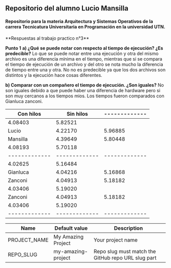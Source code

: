 ## Repositorio del alumno Lucio Mansilla

#### Repositorio para la materia Arquitectura y Sistemas Operativos de la carrera Tecnicatura Universitaria en Programación en la universidad **UTN**.

<p>
**Respuestas al trabajo practico n°3**

**Punto 1** 
**a) ¿Qué se puede notar con respecto al tiempo de ejecución? ¿Es predecible?**
Lo que se puede notar entre una ejecución y otra del mismo archivo es una diferencia mínima en el tiempo, mientras que si se compara el tiempo de ejecución de un archivo y del otro se nota mucho la diferencia de tiempo entre una y otra.
No no es predecible ya que los dos archivos son distintos y la ejecución hace cosas diferentes.

**b) Comparar con un compañero el tiempo de ejecución. ¿Son iguales?**
No son iguales debido a que puede haber una diferencia de hardware pero si son muy cercanos a los tiempos mios. Los tiempos fueron comparados con Gianluca zanconi.
</p>

| Con hilos     |   Sin hilos   | ------------- |                 
| ------------- | ------------- | ------------- |
| 4.08403 | 5.82521
Lucio  | 4.22170 | 5.96885
Mansilla | 4.39649 | 5.80448
| 4.08193 | 5.70118
------------- | ------------- | -------------
| 4.02625 | 5.16484
Gianluca  | 4.04216 | 5.16868
Zanconi | 4.04913 | 5.18182
| 4.03406 | 5.19020
Zanconi | 4.04913 | 5.18182
| 4.03406 | 5.19020
------------- | ------------- | -------------  
 
 | Name                       | Default value      | Description                                                                 |
| -------------------------- | ------------------ | --------------------------------------------------------------------------- |
| PROJECT_NAME               | My Amazing Project | Your project name                                                           |
| REPO_SLUG                  | my-amazing-project | Repo slug must match the GitHub repo URL slug part                          |
 
